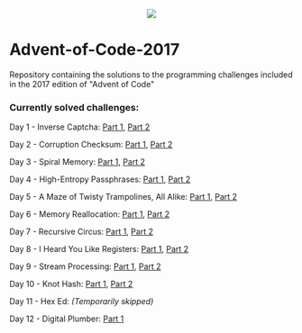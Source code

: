 <p align="center">
 <img src=http://www.brianbunke.com/images/aoc2017.png>
</p>

# Advent-of-Code-2017
Repository containing the solutions to the programming challenges included in the 2017 edition of "Advent of Code"

### Currently solved challenges:
Day 1 - Inverse Captcha: [Part 1](https://github.com/AlexGascon/Advent-of-Code-2017/tree/master/Day-1/part_1.py), [Part 2](https://github.com/AlexGascon/Advent-of-Code-2017/tree/master/Day-1/part_2.py)

Day 2 - Corruption Checksum: [Part 1](https://github.com/AlexGascon/Advent-of-Code-2017/tree/master/Day-2/part_1.py), [Part 2](https://github.com/AlexGascon/Advent-of-Code-2017/tree/master/Day-2/part_2.py)

Day 3 - Spiral Memory: [Part 1](https://github.com/AlexGascon/Advent-of-Code-2017/tree/master/Day-3/part_1.py), [Part 2](https://github.com/AlexGascon/Advent-of-Code-2017/tree/master/Day-3/part_2.py)

Day 4 - High-Entropy Passphrases: [Part 1](https://github.com/AlexGascon/Advent-of-Code-2017/tree/master/Day-4/part_1.py), [Part 2](https://github.com/AlexGascon/Advent-of-Code-2017/tree/master/Day-4/part_2.py)

Day 5 - A Maze of Twisty Trampolines, All Alike: [Part 1](https://github.com/AlexGascon/Advent-of-Code-2017/tree/master/Day-5/part_1.py), [Part 2](https://github.com/AlexGascon/Advent-of-Code-2017/tree/master/Day-5/part_2.py)

Day 6 - Memory Reallocation: [Part 1](https://github.com/AlexGascon/Advent-of-Code-2017/tree/master/Day-6/part_1.py), [Part 2](https://github.com/AlexGascon/Advent-of-Code-2017/tree/master/Day-6/part_2.py)

Day 7 - Recursive Circus: [Part 1](https://github.com/AlexGascon/Advent-of-Code-2017/tree/master/Day-7/part_1.py), [Part 2](https://github.com/AlexGascon/Advent-of-Code-2017/tree/master/Day-7/part_2.py)

Day 8 - I Heard You Like Registers: [Part 1](https://github.com/AlexGascon/Advent-of-Code-2017/tree/master/Day-8/part_1.py), [Part 2](https://github.com/AlexGascon/Advent-of-Code-2017/tree/master/Day-8/part_2.py)

Day 9 - Stream Processing: [Part 1](https://github.com/AlexGascon/Advent-of-Code-2017/tree/master/Day-9/part_1.py), [Part 2](https://github.com/AlexGascon/Advent-of-Code-2017/tree/master/Day-9/part_2.py)

Day 10 - Knot Hash: [Part 1](https://github.com/AlexGascon/Advent-of-Code-2017/tree/master/Day-10/part_1.py), [Part 2](https://github.com/AlexGascon/Advent-of-Code-2017/tree/master/Day-10/part_2.py)

Day 11 - Hex Ed: _(Temporarily skipped)_

Day 12 - Digital Plumber: [Part 1](https://github.com/AlexGascon/Advent-of-Code-2017/tree/master/Day-12/part_1.py)